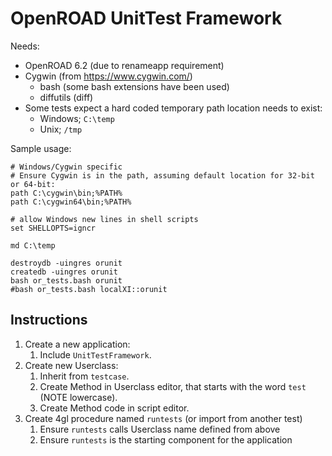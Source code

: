 # OpenROAD UnitTest Framework

Needs:

  * OpenROAD 6.2 (due to renameapp requirement)
  * Cygwin (from https://www.cygwin.com/)
      * bash (some bash extensions have been used)
      * diffutils (diff)
  * Some tests expect a hard coded temporary path location needs to exist:
      * Windows; `C:\temp`
      * Unix; `/tmp`

Sample usage:

    # Windows/Cygwin specific
    # Ensure Cygwin is in the path, assuming default location for 32-bit or 64-bit:
    path C:\cygwin\bin;%PATH%
    path C:\cygwin64\bin;%PATH%

    # allow Windows new lines in shell scripts
    set SHELLOPTS=igncr

    md C:\temp

    destroydb -uingres orunit
    createdb -uingres orunit
    bash or_tests.bash orunit
    #bash or_tests.bash localXI::orunit

## Instructions

  1. Create a new application:
       1. Include `UnitTestFramework`.
  2. Create new Userclass:
       1. Inherit from `testcase`.
       2. Create Method in Userclass editor, that starts with the word `test` (NOTE lowercase).
       3. Create Method code in script editor.
  3. Create 4gl procedure named `runtests` (or import from another test)
      1. Ensure `runtests` calls Userclass name defined from above
      2. Ensure `runtests` is the starting component for the application

